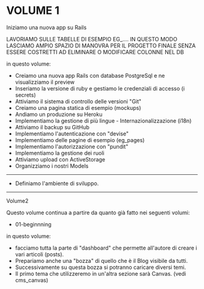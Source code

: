 # VOLUME 1

Iniziamo una nuova app su Rails


LAVORIAMO SULLE TABELLE DI ESEMPIO EG_....
IN QUESTO MODO LASCIAMO AMPIO SPAZIO DI MANOVRA PER IL PROGETTO FINALE SENZA ESSERE COSTRETTI AD ELIMINARE O MODIFICARE COLONNE NEL DB

in questo volume: 

* Creiamo una nuova app Rails con database PostgreSql e ne visualizziamo il preview
* Inseriamo la versione di ruby e gestiamo le credenziali di accesso (i secrets)
* Attiviamo il sistema di controllo delle versioni "Git"
* Creiamo una pagina statica di esempio (mockups)
* Andiamo un produzione su Heroku
* Implementiamo la gestione di più lingue - Internazionalizzazione (i18n)
* Attiviamo il backup su GitHub
* Implementiamo l'autenticazione con "devise"
* Implementiamo delle pagine di esempio (eg_pages)
* Implementiamo l'autorizzazione con "pundit"
* Implementiamo la gestione dei ruoli
* Attiviamo upload con ActiveStorage
* Organizziamo i nostri Models

---
*  Definiamo l'ambiente di sviluppo.

---
Volume2

Questo volume continua a partire da quanto già fatto nei seguenti volumi:

* 01-beginnning


in questo volume: 

* facciamo tutta la parte di "dashboard" che permette all'autore di creare i vari articoli (posts).
* Prepariamo anche una "bozza" di quello che è il Blog visibile da tutti.
* Successivamente su questa bozza si potranno caricare diversi temi.
* Il primo tema che utilizzeremo in un'altra sezione sarà Canvas. (vedi cms_canvas)
